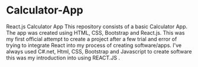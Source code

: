 # Calculator-App
React.js Calculator App
This repository consists of a basic Calculator App. The app was created using HTML, CSS, Bootstrap and React.js. This was my first official attempt to create a project after a few trial and error
of trying to integrate React into my process of creating software/apps. I've always used C#.net, Html, CSS, Bootstrap and Javascript to create software this was my introduction into using REACT.JS .
